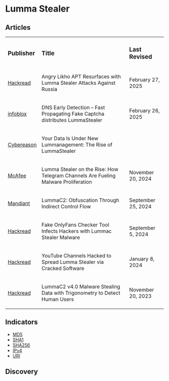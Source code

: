 # Lumma Stealer

## Articles
<table>
  <tr>
    <td>
      <h3>Publisher</h3>
    </td>
    <td>
      <h3>Title</h3>
    </td>
    <td>
      <h3>Last Revised</h3>
    </td>
  </tr>
  <tr>
    <td>
      <a href="https://hackread.com/angry-likho-apt-lumma-stealer-attacks-on-russia/">Hackread</a>
    </td>
    <td>
      <p>Angry Likho APT Resurfaces with Lumma Stealer Attacks Against Russia</p>
    </td>
    <td>
      <p>February 27, 2025</p>
    </td>
  </tr>
  <tr>
    <td>
      <a href="https://blogs.infoblox.com/threat-intelligence/dns-early-detection-fast-propagating-fake-captcha-distributes-lummastealer/">infoblox</a>
    </td>
    <td>
      <p>DNS Early Detection – Fast Propagating Fake Captcha distributes LummaStealer</p>
    </td>
    <td>
      <p>February 26, 2025</p>
    </td>
  </tr>
  <tr>
    <td>
      <a href="https://www.cybereason.com/blog/threat-analysis-rise-of-lummastealer">Cybereason</a>
    </td>
    <td>
      <p>Your Data Is Under New Lummanagement: The Rise of LummaStealer</p>
    </td>
    <td>
      <p></p>
    </td>
  </tr>
  <tr>
    <td>
      <a href="https://www.mcafee.com/blogs/other-blogs/mcafee-labs/lumma-stealer-on-the-rise-how-telegram-channels-are-fueling-malware-proliferation/">McAfee</a>
    </td>
    <td>
      <p>Lumma Stealer on the Rise: How Telegram Channels Are Fueling Malware Proliferation</p>
    </td>
    <td>
      <p>November 20, 2024</p>
    </td>
  </tr>
  <tr>
    <td>
      <a href="https://cloud.google.com/blog/topics/threat-intelligence/lummac2-obfuscation-through-indirect-control-flow">Mandiant</a>
    </td>
    <td>
      <p>LummaC2: Obfuscation Through Indirect Control Flow</p>
    </td>
    <td>
      <p>September 25, 2024</p>
    </td>
  </tr>
  <tr>
    <td>
      <a href="https://hackread.com/onlyfans-checker-tool-hackers-lummac-stealer-malware/">Hackread</a>
    </td>
    <td>
      <p>Fake OnlyFans Checker Tool Infects Hackers with Lummac Stealer Malware</p>
    </td>
    <td>
      <p>September 5, 2024</p>
    </td>
  </tr>
  <tr>
    <td>
      <a href="https://hackread.com/youtube-channels-hacked-lumma-stealer-software/">Hackread</a>
    </td>
    <td>
      <p>YouTube Channels Hacked to Spread Lumma Stealer via Cracked Software</p>
    </td>
    <td>
      <p>January 8, 2024</p>
    </td>
  </tr>
  <tr>
    <td>
      <a href="https://hackread.com/lummac2-v4-0-malware-trigonometry-detect-humans/">Hackread</a>
    </td>
    <td>
      <p>LummaC2 v4.0 Malware Stealing Data with Trigonometry to Detect Human Users</p>
    </td>
    <td>
      <p>November 20, 2023</p>
    </td>
  </tr>
</table>



## Indicators
- <a href="https://github.com/PudgyDragon/IOCs/blob/main/All/Lumma%20Stealer/samples.md5">MD5</a>
- <a href="https://github.com/PudgyDragon/IOCs/blob/main/All/Lumma%20Stealer/samples.sha1">SHA1</a>
- <a href="https://github.com/PudgyDragon/IOCs/blob/main/All/Lumma%20Stealer/samples.sha256">SHA256</a>
- <a href="https://github.com/PudgyDragon/IOCs/blob/main/All/Lumma%20Stealer/IPv4.txt">IPv4</a>
- <a href="https://github.com/PudgyDragon/IOCs/blob/main/All/Lumma%20Stealer/uri.txt">URI</a>


## Discovery

